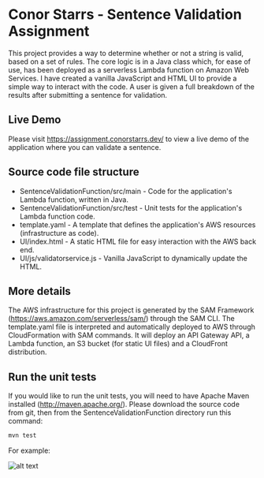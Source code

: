 # Conor Starrs - Sentence Validation Assignment

This project provides a way to determine whether or not a string is valid, based on a set of rules. The core logic is in a Java class which, for ease of use, has been deployed as a serverless Lambda function on Amazon Web Services. I have created a vanilla JavaScript and HTML UI to provide a simple way to interact with the code. A user is given a full breakdown of the results after submitting a sentence for validation.

## Live Demo

Please visit https://assignment.conorstarrs.dev/ to view a live demo of the application where you can validate a sentence.

## Source code file structure

- SentenceValidationFunction/src/main - Code for the application's Lambda function, written in Java.
- SentenceValidationFunction/src/test - Unit tests for the application's Lambda function code. 
- template.yaml - A template that defines the application's AWS resources (infrastructure as code). 
- UI/index.html - A static HTML file for easy interaction with the AWS back end.
- UI/js/validatorservice.js - Vanilla JavaScript to dynamically update the HTML.

## More details

The AWS infrastructure for this project is generated by the SAM Framework (https://aws.amazon.com/serverless/sam/) through the SAM CLI. The template.yaml file is interpreted and automatically deployed to AWS through CloudFormation with SAM commands. It will deploy an API Gateway API, a Lambda function, an S3 bucket (for static UI files) and a CloudFront distribution.

## Run the unit tests

If you would like to run the unit tests, you will need to have Apache Maven installed (http://maven.apache.org/). Please download the source code from git, then from the SentenceValidationFunction directory run this command:

```bash
mvn test
```

For example:

![alt text](https://assignment.conorstarrs.dev/images/unit-tests.png)
